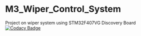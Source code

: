 # M3_Wiper_Control_System
Project on wiper system using STM32F407VG Discovery Board
[![Codacy Badge](https://app.codacy.com/project/badge/Grade/ac54ca626be64dc6afa82146a0ebabd0)](https://www.codacy.com/gh/lavanya2828/M3_Wiper_Control_System/dashboard?utm_source=github.com&amp;utm_medium=referral&amp;utm_content=lavanya2828/M3_Wiper_Control_System&amp;utm_campaign=Badge_Grade)
